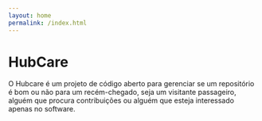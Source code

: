 ```yaml
---
layout: home
permalink: /index.html
---
```

# HubCare
O Hubcare é um projeto de código aberto para gerenciar se um repositório é bom ou não para um recém-chegado, seja um visitante passageiro, alguém que procura contribuições ou alguém que esteja interessado apenas no software.

